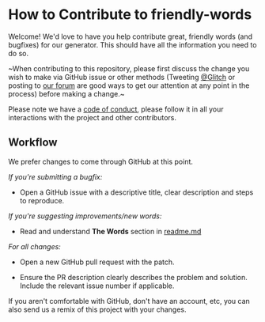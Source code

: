 How to Contribute to friendly-words
================
Welcome! We'd love to have you help contribute great, friendly words (and bugfixes) for our generator. This should have all the information you need to do so. 



~When contributing to this repository, please first discuss the change you wish to make via GitHub issue or other methods (Tweeting [@Glitch](https://twitter.com/glitch) or posting to [our forum](https://support.glitch.com/) are good ways to get our attention at any point in the process) before making a change.~

Please note we have a [code of conduct](https://glitch.com/edit/#!/friendly-words?path=code_of_conduct.md), please follow it in all your interactions with the project and other contributors.

Workflow
----------------
We prefer changes to come through GitHub at this point. 

*If you're submitting a bugfix:*
- Open a GitHub issue with a descriptive title, clear description and steps to reproduce.

*If you're suggesting improvements/new words:*
- Read and understand __The Words__ section in [readme.md](https://glitch.com/edit/#!/friendly-words?path=README.md:44:0)

*For all changes:*
- Open a new GitHub pull request with the patch.

- Ensure the PR description clearly describes the problem and solution. Include the relevant issue number if applicable.

If you aren't comfortable with GitHub, don't have an account, etc, you can also send us a remix of this project with your changes.
